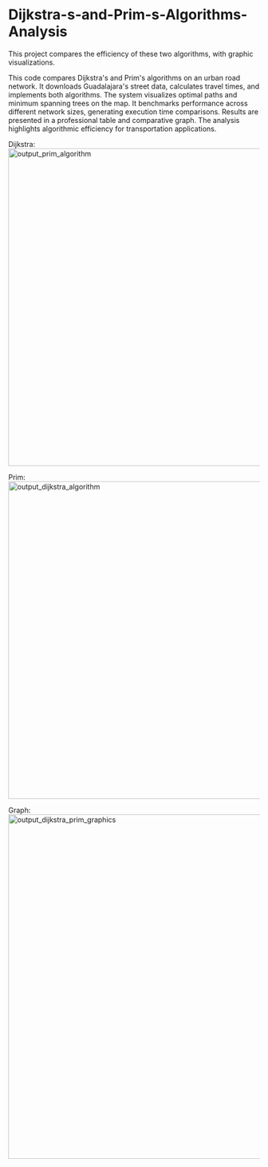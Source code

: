 # Dijkstra-s-and-Prim-s-Algorithms-Analysis
This project compares the efficiency of these two algorithms, with graphic visualizations.

This code compares Dijkstra's and Prim's algorithms on an urban road network. It downloads Guadalajara's street data, calculates travel times, and implements both algorithms. The system visualizes optimal paths and minimum spanning trees on the map. It benchmarks performance across different network sizes, generating execution time comparisons. Results are presented in a professional table and comparative graph. The analysis highlights algorithmic efficiency for transportation applications.

Dijkstra:
<img width="607" height="636" alt="output_prim_algorithm" src="https://github.com/user-attachments/assets/ca04ac4d-f99a-4cb3-ba17-15e818f4f4d9" />

Prim:
<img width="607" height="636" alt="output_dijkstra_algorithm" src="https://github.com/user-attachments/assets/713298f9-0a25-44de-b693-4fc6caa69a87" />

Graph:
<img width="1184" height="690" alt="output_dijkstra_prim_graphics" src="https://github.com/user-attachments/assets/4e5325df-1618-4f37-9396-0f13c16b283b" />
